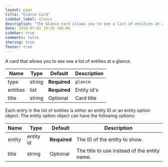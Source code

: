 ```yaml
---
layout: page
title: "Glance Card"
sidebar_label: Glance
description: "The Glance card allows you to see a list of entities at a glance."
date: 2018-07-01 10:28 +00:00
sidebar: true
comments: false
sharing: true
footer: true
---
```


A card that allows you to see see a list of entities at a glance.

| Name | Type | Default | Description
| ---- | ---- | ------- | -----------
| type | string | **Required** | `glance`
| entities | list | **Required** | Entity id's
| title | string | Optional | Card title

Each entry in the list of entities is either an entity ID or an entity option object. The entity option object can have the following options:

| Name | Type | Default | Description
| ---- | ---- | ------- | -----------
| entity | entity id | **Required** | The ID of the entity to show.
| title | string | Optional | The title to use instead of the entity name.
